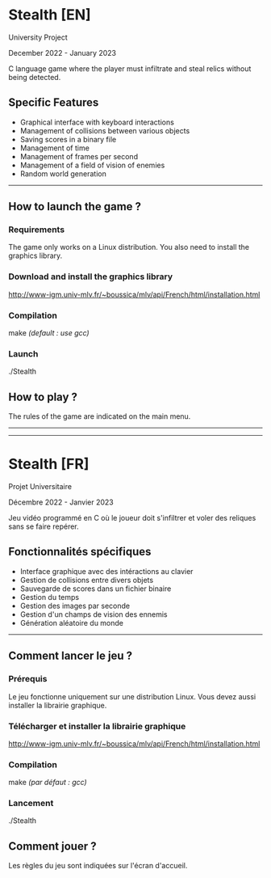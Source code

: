 # Stealth [EN]

University Project

December 2022 - January 2023

C language game where the player must infiltrate and steal relics without being detected.

## Specific Features

- Graphical interface with keyboard interactions
- Management of collisions between various objects
- Saving scores in a binary file
- Management of time
- Management of frames per second
- Management of a field of vision of enemies
- Random world generation

---

## How to launch the game ?

### Requirements

The game only works on a Linux distribution. You also need to install the graphics library.

### Download and install the graphics library

http://www-igm.univ-mlv.fr/~boussica/mlv/api/French/html/installation.html

### Compilation

make
*(default : use gcc)*

### Launch

./Stealth

## How to play ?

The rules of the game are indicated on the main menu.

---

---

# Stealth [FR]

Projet Universitaire

Décembre 2022 - Janvier 2023

Jeu vidéo programmé en C où le joueur doit s'infiltrer et voler des reliques sans se faire repérer.

## Fonctionnalités spécifiques

- Interface graphique avec des intéractions au clavier
- Gestion de collisions entre divers objets
- Sauvegarde de scores dans un fichier binaire
- Gestion du temps
- Gestion des images par seconde
- Gestion d'un champs de vision des ennemis
- Génération aléatoire du monde

---

## Comment lancer le jeu ?

### Prérequis

Le jeu fonctionne uniquement sur une distribution Linux. Vous devez aussi installer la librairie graphique.

### Télécharger et installer la librairie graphique

http://www-igm.univ-mlv.fr/~boussica/mlv/api/French/html/installation.html

### Compilation

make
*(par défaut : gcc)*

### Lancement

./Stealth

## Comment jouer ?

Les règles du jeu sont indiquées sur l'écran d'accueil.
